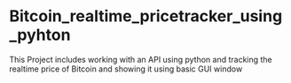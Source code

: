 # Bitcoin_realtime_pricetracker_using_pyhton
This Project includes working with an API  using python and tracking the realtime price of Bitcoin and showing it using basic GUI window
